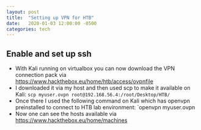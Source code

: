 ```yaml
---
layout: post
title:  "Setting up VPN for HTB"
date:   2020-01-03 12:00:00 -0500
categories: tech 
---
```


## Enable and set up ssh
* With Kali running on virtualbox you can now download the VPN connection pack via https://www.hackthebox.eu/home/htb/access/ovpnfile
* I downloaded it via my host and then used scp to make it available on Kali: `scp myuser.ovpn root@192.168.56.4:/root/Desktop/HTB/`
* Once there I used the following command on Kali which has openvpn preinstalled to connect to HTB lab environment: `openvpn myuser.ovpn
* Now one can see the hosts available via https://www.hackthebox.eu/home/machines



